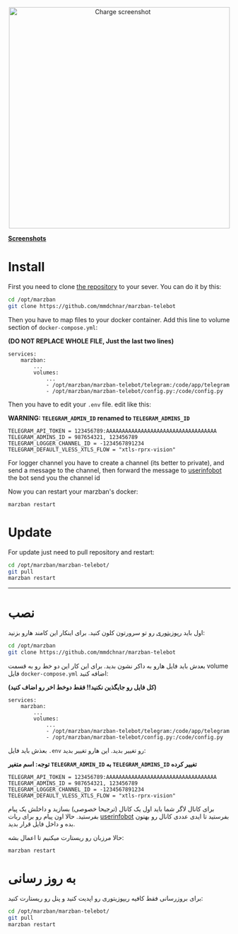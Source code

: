 <p align="center">
    <img src="https://github.com/mmdchnar/marzban-telebot/blob/main/screenshots/marzban-telebot2.PNG" alt="Charge screenshot" width="500" height="auto">
</p>

**<a href="https://github.com/mmdchnar/marzban-telebot/tree/main/screenshots">Screenshots</a>**

# Install

First you need to clone [the repository](https://github.com/mmdchnar/marzban-telebot) to your sever. You can do it by this:

```bash
cd /opt/marzban
git clone https://github.com/mmdchnar/marzban-telebot
```

Then you have to map files to your docker container. Add this line to volume section of `docker-compose.yml`:

**(DO NOT REPLACE WHOLE FILE, Just the last two lines)**
```docker
services:
    marzban:
        ...
        volumes:
            ...
            - /opt/marzban/marzban-telebot/telegram:/code/app/telegram
            - /opt/marzban/marzban-telebot/config.py:/code/config.py
```
Then you have to edit your `.env` file.
edit like this:

**WARNING: `TELEGRAM_ADMIN_ID` renamed to `TELEGRAM_ADMINS_ID`**
```
TELEGRAM_API_TOKEN = 123456789:AAAAAAAAAAAAAAAAAAAAAAAAAAAAAAAAAAA
TELEGRAM_ADMINS_ID = 987654321, 123456789
TELEGRAM_LOGGER_CHANNEL_ID = -1234567891234
TELEGRAM_DEFAULT_VLESS_XTLS_FLOW = "xtls-rprx-vision"
```

For logger channel you have to create a channel (its better to private), and send a message to the channel,
then forward the message to <a href="https://t.me/userinfobot">userinfobot</a> the bot send you the channel id


Now you can restart your marzban's docker:
```
marzban restart
```

# Update

For update just need to pull repository and restart:
```bash
cd /opt/marzban/marzban-telebot/
git pull
marzban restart
```

---

# نصب

اول باید  [رپوزیتوری](https://github.com/mmdchnar/marzban-telebot) رو تو سرورتون کلون کنید. برای اینکار این کامند هارو بزنید:

```bash
cd /opt/marzban
git clone https://github.com/mmdchnar/marzban-telebot
```

بعدش باید فایل هارو به داکر نشون بدید. برای این کار این دو خط رو به قسمت volume فایل `docker-compose.yml` اضافه کنید:

**(کل فایل رو جایگذین نکنید!! فقط دوخط اخر رو اضاف کنید)**
```docker
services:
    marzban:
        ...
        volumes:
            ...
            - /opt/marzban/marzban-telebot/telegram:/code/app/telegram
            - /opt/marzban/marzban-telebot/config.py:/code/config.py
```
بعذش باید فایل `.env` رو تغییر بدید.
این هارو تغییر بدید:

**توجه: اسم متغیر `TELEGRAM_ADMIN_ID` به `TELEGRAM_ADMINS_ID` تغییر کرده**
```
TELEGRAM_API_TOKEN = 123456789:AAAAAAAAAAAAAAAAAAAAAAAAAAAAAAAAAAA
TELEGRAM_ADMINS_ID = 987654321, 123456789
TELEGRAM_LOGGER_CHANNEL_ID = -1234567891234
TELEGRAM_DEFAULT_VLESS_XTLS_FLOW = "xtls-rprx-vision"
```

برای کانال لاگر شما باید اول یک کانال (ترجیحا خصوصی) بسازید و داخلش یک پیام بفرستید.
حالا اون پیام رو برای ربات <a href="https://t.me/userinfobot">userinfobot</a> بفرستید تا ایدی عددی کانال رو بهتون بده و داخل فایل قرار بدید.


حالا مرزبان رو ریستارت میکنیم تا اعمال بشه:
```
marzban restart
```

# به روز رسانی

برای بروزرسانی فقط کافیه ریپوزیتوری رو اپدیت کنید و پنل رو ریستارت کنید:
```bash
cd /opt/marzban/marzban-telebot/
git pull
marzban restart
```

